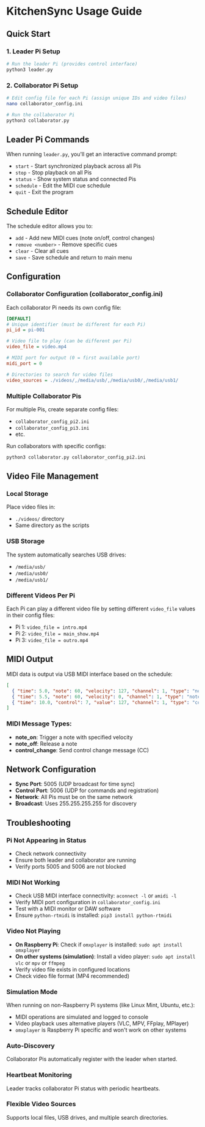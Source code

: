 # KitchenSync Usage Guide

## Quick Start

### 1. Leader Pi Setup
```bash
# Run the leader Pi (provides control interface)
python3 leader.py
```

### 2. Collaborator Pi Setup  
```bash
# Edit config file for each Pi (assign unique IDs and video files)
nano collaborator_config.ini

# Run the collaborator Pi
python3 collaborator.py
```

## Leader Pi Commands

When running `leader.py`, you'll get an interactive command prompt:

- `start` - Start synchronized playback across all Pis
- `stop` - Stop playback on all Pis  
- `status` - Show system status and connected Pis
- `schedule` - Edit the MIDI cue schedule
- `quit` - Exit the program

## Schedule Editor

The schedule editor allows you to:
- `add` - Add new MIDI cues (note on/off, control changes)
- `remove <number>` - Remove specific cues
- `clear` - Clear all cues
- `save` - Save schedule and return to main menu

## Configuration

### Collaborator Configuration (collaborator_config.ini)

Each collaborator Pi needs its own config file:

```ini
[DEFAULT]
# Unique identifier (must be different for each Pi)
pi_id = pi-001

# Video file to play (can be different per Pi)
video_file = video.mp4

# MIDI port for output (0 = first available port)
midi_port = 0

# Directories to search for video files
video_sources = ./videos/,/media/usb/,/media/usb0/,/media/usb1/
```

### Multiple Collaborator Pis

For multiple Pis, create separate config files:
- `collaborator_config_pi2.ini`
- `collaborator_config_pi3.ini` 
- etc.

Run collaborators with specific configs:
```bash
python3 collaborator.py collaborator_config_pi2.ini
```

## Video File Management

### Local Storage
Place video files in:
- `./videos/` directory
- Same directory as the scripts

### USB Storage
The system automatically searches USB drives:
- `/media/usb/`
- `/media/usb0/` 
- `/media/usb1/`

### Different Videos Per Pi

Each Pi can play a different video file by setting different `video_file` values in their config files:
- Pi 1: `video_file = intro.mp4`
- Pi 2: `video_file = main_show.mp4`  
- Pi 3: `video_file = outro.mp4`

## MIDI Output

MIDI data is output via USB MIDI interface based on the schedule:

```json
[
  { "time": 5.0, "note": 60, "velocity": 127, "channel": 1, "type": "note_on" },
  { "time": 5.5, "note": 60, "velocity": 0, "channel": 1, "type": "note_off" },
  { "time": 10.0, "control": 7, "value": 127, "channel": 1, "type": "control_change" }
]
```

### MIDI Message Types:
- **note_on**: Trigger a note with specified velocity
- **note_off**: Release a note  
- **control_change**: Send control change message (CC)

## Network Configuration

- **Sync Port**: 5005 (UDP broadcast for time sync)
- **Control Port**: 5006 (UDP for commands and registration)
- **Network**: All Pis must be on the same network
- **Broadcast**: Uses 255.255.255.255 for discovery

## Troubleshooting

### Pi Not Appearing in Status
- Check network connectivity
- Ensure both leader and collaborator are running
- Verify ports 5005 and 5006 are not blocked

### MIDI Not Working
- Check USB MIDI interface connectivity: `aconnect -l` or `amidi -l`  
- Verify MIDI port configuration in `collaborator_config.ini`
- Test with a MIDI monitor or DAW software
- Ensure `python-rtmidi` is installed: `pip3 install python-rtmidi`

### Video Not Playing
- **On Raspberry Pi**: Check if `omxplayer` is installed: `sudo apt install omxplayer`
- **On other systems (simulation)**: Install a video player: `sudo apt install vlc` or `mpv` or `ffmpeg`
- Verify video file exists in configured locations
- Check video file format (MP4 recommended)

### Simulation Mode
When running on non-Raspberry Pi systems (like Linux Mint, Ubuntu, etc.):
- MIDI operations are simulated and logged to console
- Video playback uses alternative players (VLC, MPV, FFplay, MPlayer)  
- `omxplayer` is Raspberry Pi specific and won't work on other systems

### Auto-Discovery
Collaborator Pis automatically register with the leader when started.

### Heartbeat Monitoring  
Leader tracks collaborator Pi status with periodic heartbeats.

### Flexible Video Sources
Supports local files, USB drives, and multiple search directories.
